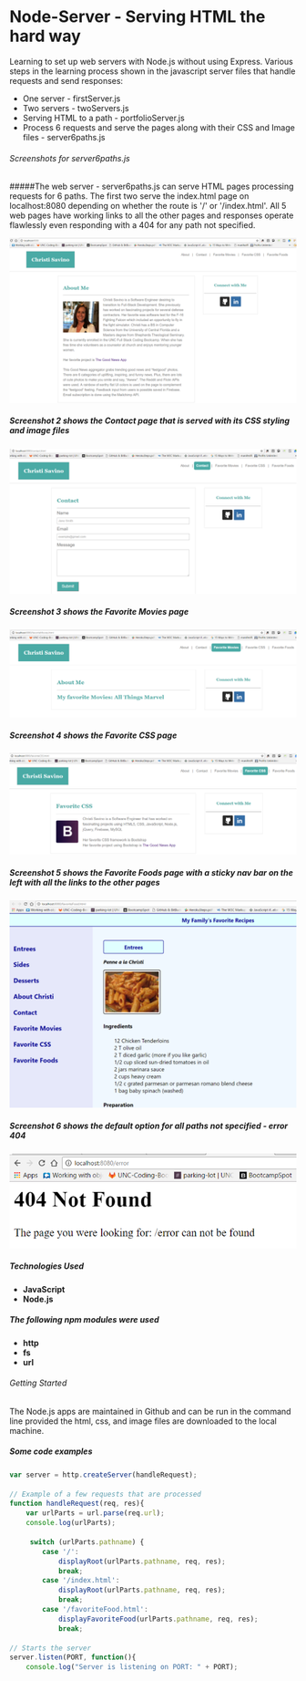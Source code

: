 # Node-Server - Serving HTML the hard way

Learning to set up web servers with Node.js without using Express. Various steps in the learning process shown in the javascript server files that handle requests and send responses:
* One server - firstServer.js
* Two servers - twoServers.js
* Serving HTML to a path - portfolioServer.js
* Process 6 requests and serve the pages along with their CSS and Image files - server6paths.js

###### Screenshots for server6paths.js

#####The web server - server6paths.js can serve HTML pages processing requests for 6 paths. The first two serve the index.html page on localhost:8080 depending on whether the route is '/' or '/index.html'. All 5 web pages have working links to all the other pages and responses operate flawlessly even responding with a 404 for any path not specified.

![Alt text](/assets/images/server1.PNG?raw=true )

##### Screenshot 2 shows the Contact page that is served with its CSS styling and image files
![Alt text](/assets/images/server2.PNG?raw=true )

##### Screenshot 3 shows the Favorite Movies page
![Alt text](/assets/images/server3.PNG?raw=true )

##### Screenshot 4 shows the Favorite CSS page
![Alt text](/assets/images/server4.PNG?raw=true )

##### Screenshot 5 shows the Favorite Foods page with a sticky nav bar on the left with all the links to the other pages 

![Alt text](/assets/images/server5.PNG?raw=true )

##### Screenshot 6 shows the default option for all paths not specified - error 404

![Alt text](/assets/images/server6.PNG?raw=true )

##### Technologies Used
* **JavaScript**
* **Node.js**

##### The following npm modules were used 
* **http**
* **fs**
* **url**

###### Getting Started
The Node.js apps are maintained in Github and can be run in the command line provided the html, css, and image files are downloaded to the local machine.

##### Some code examples
```javascript
var server = http.createServer(handleRequest);

// Example of a few requests that are processed
function handleRequest(req, res){
    var urlParts = url.parse(req.url);
    console.log(urlParts);

     switch (urlParts.pathname) {
        case '/':
            displayRoot(urlParts.pathname, req, res);
            break;
        case '/index.html':
            displayRoot(urlParts.pathname, req, res);
            break;
        case '/favoriteFood.html':
            displayFavoriteFood(urlParts.pathname, req, res);
            break; 

// Starts the server             
server.listen(PORT, function(){
    console.log("Server is listening on PORT: " + PORT);
```

